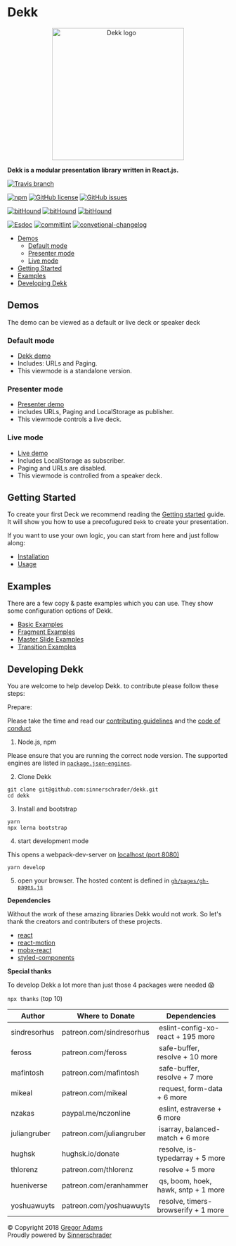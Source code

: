 # Dekk

<p align="center"><img width="300" src="https://raw.githubusercontent.com/sinnerschrader/dekk/master/resources/logo.png" alt="Dekk logo"/></p>

**Dekk is a modular presentation library written in React.js.**

[![Travis branch](https://img.shields.io/travis/sinnerschrader/dekk/master.svg?style=for-the-badge)](https://travis-ci.org/sinnerschrader/dekk)

[![npm](https://img.shields.io/npm/v/@dekk/dekk.svg?style=for-the-badge)](https://www.npmjs.com/org/dekk)
[![GitHub license](https://img.shields.io/badge/license-MIT-blue.svg?style=for-the-badge)](https://raw.githubusercontent.com/sinnerschrader/dekk/master/LICENSE)
[![GitHub issues](https://img.shields.io/github/issues/sinnerschrader/dekk.svg?style=for-the-badge)](https://github.com/sinnerschrader/dekk/issues)

[![bitHound](https://img.shields.io/bithound/code/github/sinnerschrader/dekk.svg?style=for-the-badge)](https://www.bithound.io/github/sinnerschrader/dekk)
[![bitHound](https://img.shields.io/bithound/dependencies/github/sinnerschrader/dekk.svg?style=for-the-badge)](https://www.bithound.io/github/sinnerschrader/dekk)
[![bitHound](https://img.shields.io/bithound/devDependencies/github/sinnerschrader/dekk.svg?style=for-the-badge)](https://www.bithound.io/github/sinnerschrader/dekk)

[![Esdoc](https://img.shields.io/badge/documentation-all_star-8bc300.svg?style=for-the-badge)](https://sinnerschrader.github.io/dekk/api/identifiers.html)
[![commitlint](https://img.shields.io/badge/commitlint-enabled-8bc300.svg?style=for-the-badge)](https://github.com/marionebl/commitlint)
[![convetional-changelog](https://img.shields.io/badge/changelog-conventional-8bc300.svg?style=for-the-badge)](https://github.com/marionebl/commitlint)


<!-- @import "[TOC]" {cmd="toc" depthFrom=2 depthTo=6 orderedList=false} -->

<!-- code_chunk_output -->

* [Demos](#demos)
	* [Default mode](#default-mode)
	* [Presenter mode](#presenter-mode)
	* [Live mode](#live-mode)
* [Getting Started](#getting-started)
* [Examples](#examples)
* [Developing Dekk](#developing-dekk)

<!-- /code_chunk_output -->


## Demos

The demo can be viewed as a default or live deck or speaker deck

### Default mode
  * [Dekk demo](https://sinnerschrader.github.io/dekk/)
  * Includes: URLs and Paging.
  * This viewmode is a standalone version.
### Presenter mode
  * [Presenter demo](https://sinnerschrader.github.io/dekk/?present=true)
  * includes URLs, Paging and LocalStorage as publisher.
  * This viewmode controls a live deck.
### Live mode
  * [Live demo](https://sinnerschrader.github.io/dekk/?live=true)
  * Includes LocalStorage as subscriber.
  * Paging and URLs are disabled.
  * This viewmode is controlled from a speaker deck.

## Getting Started

To create your first Deck we recommend reading the
[Getting started](https://sinnerschrader.github.io/dekk/manual/doc/manual/guide/getting-started/)
guide. It will show you how to use a precofugured `Dekk` to create your
presentation.

If you want to use your own logic, you can start from here and just follow along:

* [Installation](https://sinnerschrader.github.io/dekk/manual/doc/manual/reference/installation/)
* [Usage](https://sinnerschrader.github.io/dekk/manual/doc/manual/reference/usage/)

## Examples

There are a few copy & paste examples which you can use. They show some configuration
options of Dekk.

* [Basic Examples](https://sinnerschrader.github.io/dekk/manual/doc/manual/example/basic/)
* [Fragment Examples](https://sinnerschrader.github.io/dekk/manual/doc/manual/example/fragmernts/)
* [Master Slide Examples](https://sinnerschrader.github.io/dekk/manual/doc/manual/example/master-slides/)
* [Transition Examples](https://sinnerschrader.github.io/dekk/manual/doc/manual/example/transitions/)


## Developing Dekk

You are welcome to help develop Dekk. to contribute please follow these steps:

Prepare:

Please take the time and read our
[contributing guidelines](https://github.com/sinnerschrader/dekk/blob/master/.github/CONTRIBUTING.md)
and the [code of conduct](https://github.com/sinnerschrader/dekk/blob/master/.github/CODE_OF_CONDUCT.md)

1. Node.js, npm

Please ensure that you are running the correct node version.
The supported engines are listed in [`package.json~engines`](https://github.com/sinnerschrader/dekk/blob/master/package.json#L5).

2. Clone Dekk

```shell
git clone git@github.com:sinnerschrader/dekk.git
cd dekk
```

3. Install and bootstrap

```shell
yarn
npx lerna bootstrap
```

4. start development mode

This opens a webpack-dev-server on [localhost (port 8080)](http://localhost:8080)


```shell
yarn develop
```

5. open your browser. The hosted content is defined in [`gh/pages/gh-pages.js`](https://github.com/sinnerschrader/dekk/blob/master/gh-pages/gh-pages.js)



**Dependencies**

Without the work of these amazing libraries Dekk would not work.
So let's thank the creators and contributers of these projects.

* [react](https://github.com/facebook/react)
* [react-motion](https://github.com/chenglou/react-motion)
* [mobx-react](https://github.com/mobxjs/mobx-react)
* [styled-components](https://github.com/styled-components/styled-components)

**Special thanks**

To develop Dekk a lot more than just those 4 packages were needed 😱 

`npx thanks` (top 10)

| Author       | Where to Donate          | Dependencies |
|--------------|--------------------------|--------------|
| sindresorhus | patreon.com/sindresorhus | eslint-config-xo-react + 195 more |
| feross       | patreon.com/feross       | safe-buffer, resolve + 10 more |
| mafintosh    | patreon.com/mafintosh    | safe-buffer, resolve + 7 more |
| mikeal       | patreon.com/mikeal       | request, form-data + 6 more |
| nzakas       | paypal.me/nczonline      | eslint, estraverse + 6 more |
| juliangruber | patreon.com/juliangruber | isarray, balanced-match + 6 more |
| hughsk       | hughsk.io/donate         | resolve, is-typedarray + 5 more |
| thlorenz     | patreon.com/thlorenz     | resolve + 5 more |
| hueniverse   | patreon.com/eranhammer   | qs, boom, hoek, hawk, sntp + 1 more |
| yoshuawuyts  | patreon.com/yoshuawuyts  | resolve, timers-browserify + 1 more |


© Copyright 2018 [Gregor Adams](https://github.com/pixelass)  
Proudly powered by [Sinnerschrader](https://sinnerschrader.com)
